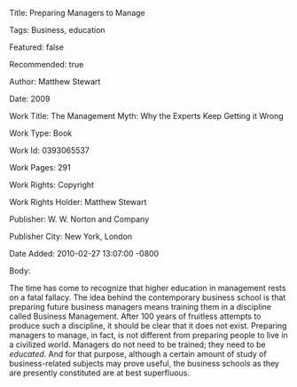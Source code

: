 Title:  Preparing Managers to Manage

Tags:   Business, education

Featured: false

Recommended: true

Author: Matthew Stewart

Date:   2009

Work Title: The Management Myth: Why the Experts Keep Getting it Wrong

Work Type: Book

Work Id: 0393065537

Work Pages: 291

Work Rights: Copyright

Work Rights Holder: Matthew Stewart

Publisher: W. W. Norton and Company

Publisher City: New York, London

Date Added: 2010-02-27 13:07:00 -0800

Body: 

The time has come to recognize that higher education in management rests on a fatal fallacy. The idea behind the contemporary business school is that preparing future business managers means training them in a discipline called Business Management. After 100 years of fruitless attempts to produce such a discipline, it should be clear that it does not exist. Preparing managers to manage, in fact, is not different from preparing people to live in a civilized world. Managers do not need to be trained; they need to be <em>educated.</em> And for that purpose, although a certain amount of study of business-related subjects may prove useful, the business schools as they are presently constituted are at best superfluous.

